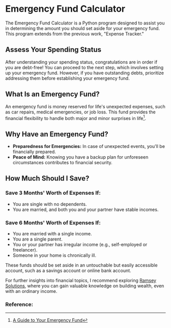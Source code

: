 # Emergency Fund Calculator

The Emergency Fund Calculator is a Python program designed to assist you in determining the amount you should set aside for your emergency fund. This program extends from the previous work, "Expense Tracker."

## Assess Your Spending Status

After understanding your spending status, congratulations are in order if you are debt-free! You can proceed to the next step, which involves setting up your emergency fund. However, if you have outstanding debts, prioritize addressing them before establishing your emergency fund.

## What Is an Emergency Fund?

An emergency fund is money reserved for life's unexpected expenses, such as car repairs, medical emergencies, or job loss. This fund provides the financial flexibility to handle both major and minor surprises in life[^1^].

## Why Have an Emergency Fund?

- **Preparedness for Emergencies:** In case of unexpected events, you'll be financially prepared.
- **Peace of Mind:** Knowing you have a backup plan for unforeseen circumstances contributes to financial security.

## How Much Should I Save?

### Save 3 Months' Worth of Expenses If:

- You are single with no dependents.
- You are married, and both you and your partner have stable incomes.

### Save 6 Months' Worth of Expenses If:

- You are married with a single income.
- You are a single parent.
- You or your partner has irregular income (e.g., self-employed or freelancer).
- Someone in your home is chronically ill.

These funds should be set aside in an untouchable but easily accessible account, such as a savings account or online bank account.

For further insights into financial topics, I recommend exploring [Ramsey Solutions](https://www.ramseysolutions.com/), where you can gain valuable knowledge on building wealth, even with an ordinary income.

### Reference:
[^1^]: [A Guide to Your Emergency Fund](https://www.ramseysolutions.com/saving/quick-guide-to-your-emergency-fund)
